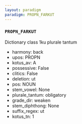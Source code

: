 ```yaml
---
layout: paradigm
paradigm: PROPN_FARKUT
---
```

### ` PROPN_FARKUT `

Dictionary class 1ku plurale tantum
* harmony: back
* upos: PROPN
* kotus_av: A
* possessive: False
* clitics: False
* deletion: ut
* pos: NOUN
* stem_vowel: None
* plurale_tantum: obligatory
* grade_dir: weaken
* stem_diphthong: None
* suffix_regex: ut
* kotus_tn: 1
